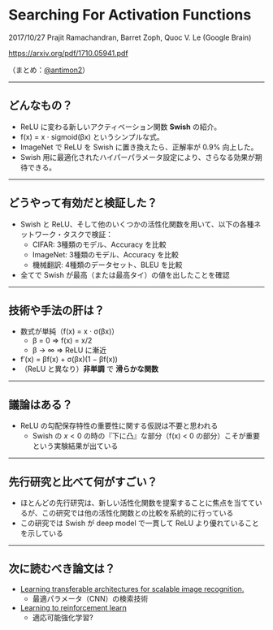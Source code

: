 Searching For Activation Functions
===

2017/10/27 Prajit Ramachandran, Barret Zoph, Quoc V. Le (Google Brain)

https://arxiv.org/pdf/1710.05941.pdf

（まとめ：[@antimon2](https://github.com/antimon2)）

---

## どんなもの？

+ ReLU に変わる新しいアクティベーション関数 **Swish** の紹介。
+ f(x) = x ⋅ sigmoid(βx) というシンプルな式。
+ ImageNet で ReLU を Swish に置き換えたら、正解率が 0.9% 向上した。
+ Swish 用に最適化されたハイパーパラメータ設定により、さらなる効果が期待できる。

---

## どうやって有効だと検証した？

+ Swish と ReLU、そして他のいくつかの活性化関数を用いて、以下の各種ネットワーク・タスクで検証：
    + CIFAR: 3種類のモデル、Accuracy を比較
    + ImageNet: 3種類のモデル、Accuracy を比較
    + 機械翻訳: 4種類のデータセット、BLEU を比較
+ 全てで Swish が最高（または最高タイ）の値を出したことを確認

---

## 技術や手法の肝は？

+ 数式が単純（f(x) = x ⋅ σ(βx)）
    + β = 0 ⇒ f(x) = x/2
    + β → ∞ ⇒ ReLU に漸近
+ f′(x) = βf(x) + σ(βx)(1 − βf(x))
+ （ReLU と異なり）**非単調** で **滑らかな関数**

---

## 議論はある？

+ ReLU の勾配保存特性の重要性に関する仮説は不要と思われる
    + Swish の $x<0$ の時の『下に凸』な部分（f(x) < 0 の部分）こそが重要という実験結果が出ている

---

## 先行研究と比べて何がすごい？

+ ほとんどの先行研究は、新しい活性化関数を提案することに焦点を当てているが、この研究では他の活性化関数との比較を系統的に行っている
+ この研究では Swish が deep model で一貫して ReLU より優れていることを示している

---

## 次に読むべき論文は？

+ [Learning transferable architectures for scalable image recognition.](https://arxiv.org/pdf/1707.07012.pdf)
    + 最適パラメータ（CNN）の検索技術
+ [Learning to reinforcement learn](https://arxiv.org/pdf/1611.05763.pdf)
    + 適応可能強化学習?



